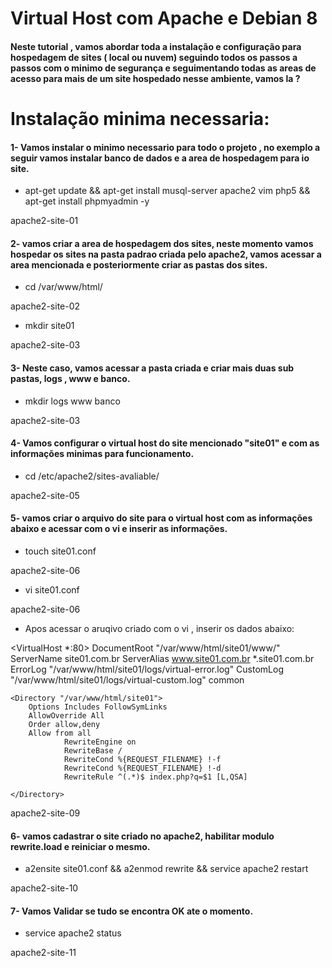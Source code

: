 
   Virtual Host com Apache e Debian 8
===========

#### Neste tutorial , vamos abordar toda a instalação e configuração para hospedagem de sites ( local ou nuvem) seguindo todos os passos a passos com o minimo de segurança e seguimentando todas as areas de acesso para mais de um site hospedado nesse ambiente, vamos la ?


Instalação minima necessaria:
===========

#### 1- Vamos instalar o minimo necessario para todo o projeto , no exemplo a seguir vamos instalar banco de dados e a area de hospedagem para io site.

* apt-get update && apt-get install musql-server apache2 vim php5 && apt-get install phpmyadmin -y

apache2-site-01

#### 2- vamos criar a area de hospedagem dos sites, neste momento vamos hospedar os sites na pasta padrao criada pelo apache2, vamos acessar a area mencionada e posteriormente criar as pastas dos sites.

* cd /var/www/html/

apache2-site-02

* mkdir site01

apache2-site-03

#### 3- Neste caso, vamos acessar a pasta criada e criar mais duas sub pastas, logs , www e banco.

* mkdir logs www banco

apache2-site-03

#### 4- Vamos configurar o virtual host do site mencionado "site01" e com as informações minimas para funcionamento.

* cd /etc/apache2/sites-avaliable/

apache2-site-05

#### 5- vamos criar o arquivo do site para o virtual host com as informações abaixo e acessar com o vi e inserir as informações.

* touch site01.conf

apache2-site-06

* vi site01.conf

apache2-site-06

* Apos acessar o aruqivo criado com o vi , inserir os dados abaixo:


<VirtualHost *:80>
    DocumentRoot "/var/www/html/site01/www/"
    ServerName site01.com.br
    ServerAlias www.site01.com.br *.site01.com.br
    ErrorLog "/var/www/html/site01/logs/virtual-error.log"
    CustomLog "/var/www/html/site01/logs/virtual-custom.log" common

    <Directory "/var/www/html/site01">
        Options Includes FollowSymLinks
        AllowOverride All
        Order allow,deny
        Allow from all
                RewriteEngine on
                RewriteBase /
                RewriteCond %{REQUEST_FILENAME} !-f
                RewriteCond %{REQUEST_FILENAME} !-d
                RewriteRule ^(.*)$ index.php?q=$1 [L,QSA]

    </Directory>
</VirtualHost>


apache2-site-09

#### 6- vamos cadastrar o site criado no apache2, habilitar modulo rewrite.load e reiniciar o mesmo.

* a2ensite site01.conf && a2enmod rewrite && service apache2 restart

apache2-site-10

#### 7- Vamos Validar se tudo se encontra OK ate o momento.

* service apache2 status

apache2-site-11




